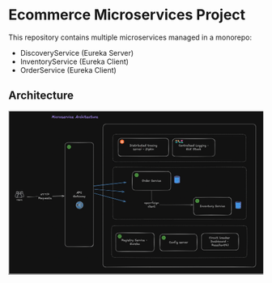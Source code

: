 # Ecommerce Microservices Project

This repository contains multiple microservices managed in a monorepo:

- DiscoveryService (Eureka Server)
- InventoryService (Eureka Client)
- OrderService (Eureka Client)

## Architecture

![Architecture Diagram](./Ecommerce-architecture.png)
